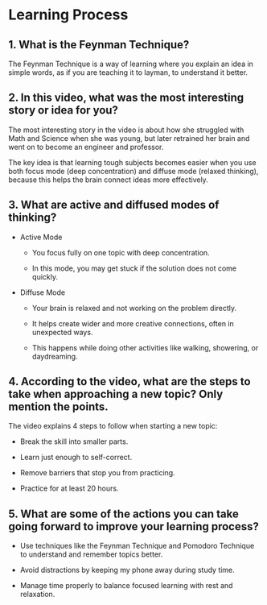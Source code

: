# Learning Process

## 1. What is the Feynman Technique?

The Feynman Technique is a way of learning where you explain an idea in simple words, as if you are teaching it to layman, to understand it better.

## 2. In this video, what was the most interesting story or idea for you?

The most interesting story in the video is about how she struggled with Math and Science when she was young, but later retrained her brain and went on to become an engineer and professor.

The key idea is that learning tough subjects becomes easier when you use both focus mode (deep concentration) and diffuse mode (relaxed thinking), because this helps the brain connect ideas more effectively.

## 3. What are active and diffused modes of thinking?

- Active Mode

    - You focus fully on one topic with deep concentration.

    - In this mode, you may get stuck if the solution does not come quickly.

- Diffuse Mode

    - Your brain is relaxed and not working on the problem directly.

    - It helps create wider and more creative connections, often in unexpected ways.

    - This happens while doing other activities like walking, showering, or daydreaming.

## 4. According to the video, what are the steps to take when approaching a new topic? Only mention the points.

The video explains 4 steps to follow when starting a new topic:

- Break the skill into smaller parts.

- Learn just enough to self-correct.

- Remove barriers that stop you from practicing.

- Practice for at least 20 hours.

## 5. What are some of the actions you can take going forward to improve your learning process?

- Use techniques like the Feynman Technique and Pomodoro Technique to understand and remember topics better.

- Avoid distractions by keeping my phone away during study time.

- Manage time properly to balance focused learning with rest and relaxation.